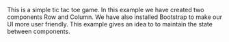 This is a simple tic tac toe game. In this example we have created two components Row and Column. We have also installed Bootstrap to make our UI more user friendly. This example gives an idea to to maintain the state between components.

